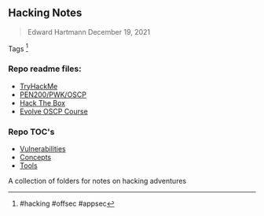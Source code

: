 ## Hacking Notes
> Edward Hartmann
> December 19, 2021

Tags [^1]
### Repo readme files:
- [TryHackMe](TryHackMe/TryHackMe%20-%20Glossary.md)
- [PEN200/PWK/OSCP](oscp/README-OSCP.md)
- [Hack The Box](HackTheBox/README-HTB.md)
- [Evolve OSCP Course](Evolve-OSCP/README-Evo_OSCP.md)

### Repo TOC's
- [Vulnerabilities](knowledge-base/vulnerabilities/01_Vulnerabilities-TOC.md)
- [Concepts](knowledge-base/concepts/01_Concepts-TOC.md)
- [Tools](tools_and_tricks/01_Tools_and_Tricks-TOC.md)

A collection of folders for notes on hacking adventures

[^1]: #hacking #offsec #appsec


